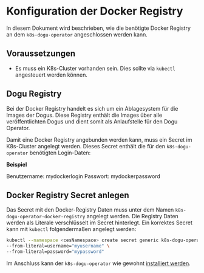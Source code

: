 # Konfiguration der Docker Registry

In diesem Dokument wird beschrieben, wie die benötigte Docker Registry an dem `k8s-dogu-operator` angeschlossen
werden kann.

## Voraussetzungen

* Es muss ein K8s-Cluster vorhanden sein. Dies sollte via `kubectl` angesteuert werden können.

## Dogu Registry

Bei der Docker Registry handelt es sich um ein Ablagesystem für die Images der Dogus. Diese Registry enthält die Images 
über alle veröffentlichten Dogus und dient somit als Anlaufstelle für den Dogu Operator.

Damit eine Docker Registry angebunden werden kann, muss ein Secret im K8s-Cluster angelegt
werden. Dieses Secret enthält die für den `k8s-dogu-operator` benötigten Login-Daten:

**Beispiel**

Benutzername: mydockerlogin
Passwort: mydockerpassword

## Docker Registry Secret anlegen

Das Secret mit den Docker-Registry Daten muss unter dem Namen `k8s-dogu-operator-docker-registry` angelegt werden. Die 
Registry Daten werden als Literale verschlüsselt im Secret hinterlegt. Ein korrektes Secret kann mit `kubectl` 
folgendermaßen angelegt werden:

```bash
kubectl --namespace <cesNamespace> create secret generic k8s-dogu-operator-docker-registry \
--from-literal=username="myusername" \
--from-literal=password="mypassword"
```

Im Anschluss kann der `k8s-dogu-operator` wie gewohnt [installiert werden](installing_operator_into_cluster_de.md).